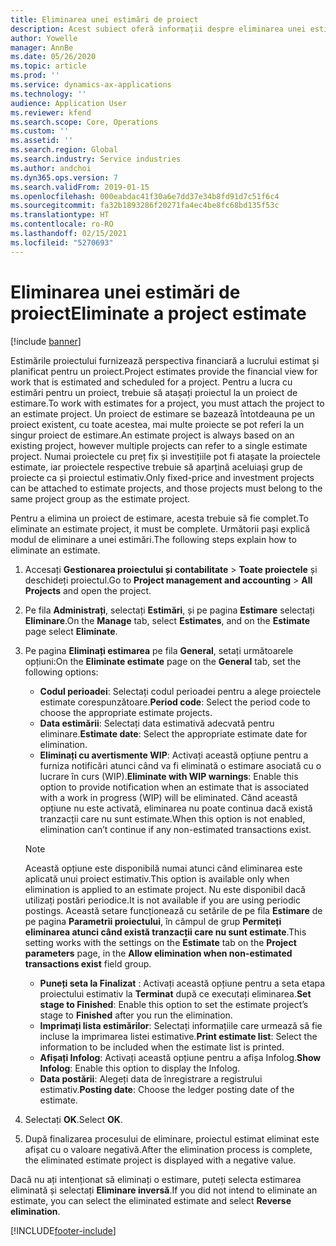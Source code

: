 ```yaml
---
title: Eliminarea unei estimări de proiect
description: Acest subiect oferă informații despre eliminarea unei estimări de proiect după finalizarea acestuia.
author: Yowelle
manager: AnnBe
ms.date: 05/26/2020
ms.topic: article
ms.prod: ''
ms.service: dynamics-ax-applications
ms.technology: ''
audience: Application User
ms.reviewer: kfend
ms.search.scope: Core, Operations
ms.custom: ''
ms.assetid: ''
ms.search.region: Global
ms.search.industry: Service industries
ms.author: andchoi
ms.dyn365.ops.version: 7
ms.search.validFrom: 2019-01-15
ms.openlocfilehash: 000eabdac41f30a6e7dd37e34b8fd91d7c51f6c4
ms.sourcegitcommit: fa32b1893286f20271fa4ec4be8fc68bd135f53c
ms.translationtype: HT
ms.contentlocale: ro-RO
ms.lasthandoff: 02/15/2021
ms.locfileid: "5270693"
---
```

# <a name="eliminate-a-project-estimate"></a><span data-ttu-id="00d45-103">Eliminarea unei estimări de proiect</span><span class="sxs-lookup"><span data-stu-id="00d45-103">Eliminate a project estimate</span></span>

[!include [banner](../includes/banner.md)]

<span data-ttu-id="00d45-104">Estimările proiectului furnizează perspectiva financiară a lucrului estimat și planificat pentru un proiect.</span><span class="sxs-lookup"><span data-stu-id="00d45-104">Project estimates provide the financial view for work that is estimated and scheduled for a project.</span></span> <span data-ttu-id="00d45-105">Pentru a lucra cu estimări pentru un proiect, trebuie să atașați proiectul la un proiect de estimare.</span><span class="sxs-lookup"><span data-stu-id="00d45-105">To work with estimates for a project, you must attach the project to an estimate project.</span></span> <span data-ttu-id="00d45-106">Un proiect de estimare se bazează întotdeauna pe un proiect existent, cu toate acestea, mai multe proiecte se pot referi la un singur proiect de estimare.</span><span class="sxs-lookup"><span data-stu-id="00d45-106">An estimate project is always based on an existing project, however multiple projects can refer to a single estimate project.</span></span> <span data-ttu-id="00d45-107">Numai proiectele cu preț fix și investițiile pot fi atașate la proiectele estimate, iar proiectele respective trebuie să aparțină aceluiași grup de proiecte ca și proiectul estimativ.</span><span class="sxs-lookup"><span data-stu-id="00d45-107">Only fixed-price and investment projects can be attached to estimate projects, and those projects must belong to the same project group as the estimate project.</span></span>

<span data-ttu-id="00d45-108">Pentru a elimina un proiect de estimare, acesta trebuie să fie complet.</span><span class="sxs-lookup"><span data-stu-id="00d45-108">To eliminate an estimate project, it must be complete.</span></span> <span data-ttu-id="00d45-109">Următorii pași explică modul de eliminare a unei estimări.</span><span class="sxs-lookup"><span data-stu-id="00d45-109">The following steps explain how to eliminate an estimate.</span></span>

1. <span data-ttu-id="00d45-110">Accesați **Gestionarea proiectului și contabilitate** > **Toate proiectele** și deschideți proiectul.</span><span class="sxs-lookup"><span data-stu-id="00d45-110">Go to **Project management and accounting** > **All Projects** and open the project.</span></span> 
2. <span data-ttu-id="00d45-111">Pe fila **Administrați**, selectați **Estimări**, și pe pagina **Estimare** selectați **Eliminare**.</span><span class="sxs-lookup"><span data-stu-id="00d45-111">On the **Manage** tab, select **Estimates**, and on the **Estimate** page select **Eliminate**.</span></span>
3. <span data-ttu-id="00d45-112">Pe pagina **Eliminați estimarea** pe fila **General**, setați următoarele opțiuni:</span><span class="sxs-lookup"><span data-stu-id="00d45-112">On the **Eliminate estimate** page on the **General** tab, set the following options:</span></span>

   - <span data-ttu-id="00d45-113">**Codul perioadei**: Selectați codul perioadei pentru a alege proiectele estimate corespunzătoare.</span><span class="sxs-lookup"><span data-stu-id="00d45-113">**Period code**: Select the period code to choose the appropriate estimate projects.</span></span> 
   - <span data-ttu-id="00d45-114">**Data estimării**: Selectați data estimativă adecvată pentru eliminare.</span><span class="sxs-lookup"><span data-stu-id="00d45-114">**Estimate date**: Select the appropriate estimate date for elimination.</span></span>
   - <span data-ttu-id="00d45-115">**Eliminați cu avertismente WIP**: Activați această opțiune pentru a furniza notificări atunci când va fi eliminată o estimare asociată cu o lucrare în curs (WIP).</span><span class="sxs-lookup"><span data-stu-id="00d45-115">**Eliminate with WIP warnings**: Enable this option to provide notification when an estimate that is associated with a work in progress (WIP) will be eliminated.</span></span> <span data-ttu-id="00d45-116">Când această opțiune nu este activată, eliminarea nu poate continua dacă există tranzacții care nu sunt estimate.</span><span class="sxs-lookup"><span data-stu-id="00d45-116">When this option is not enabled, elimination can’t continue if any non-estimated transactions exist.</span></span> 
   > [!NOTE]
   > <span data-ttu-id="00d45-117">Această opțiune este disponibilă numai atunci când eliminarea este aplicată unui proiect estimativ.</span><span class="sxs-lookup"><span data-stu-id="00d45-117">This option is available only when elimination is applied to an estimate project.</span></span> <span data-ttu-id="00d45-118">Nu este disponibil dacă utilizați postări periodice.</span><span class="sxs-lookup"><span data-stu-id="00d45-118">It is not available if you are using periodic postings.</span></span> <span data-ttu-id="00d45-119">Această setare funcționează cu setările de pe fila **Estimare** de pe pagina **Parametrii proiectului**, în câmpul de grup **Permiteți eliminarea atunci când există tranzacții care nu sunt estimate**.</span><span class="sxs-lookup"><span data-stu-id="00d45-119">This setting works with the settings on the **Estimate** tab on the **Project parameters** page, in the **Allow elimination when non-estimated transactions exist** field group.</span></span>
   - <span data-ttu-id="00d45-120">**Puneți seta la Finalizat** : Activați această opțiune pentru a seta etapa proiectului estimativ la **Terminat** după ce executați eliminarea.</span><span class="sxs-lookup"><span data-stu-id="00d45-120">**Set stage to Finished**: Enable this option to set the estimate project’s stage to **Finished** after you run the elimination.</span></span>
   - <span data-ttu-id="00d45-121">**Imprimați lista estimărilor**: Selectați informațiile care urmează să fie incluse la imprimarea listei estimative.</span><span class="sxs-lookup"><span data-stu-id="00d45-121">**Print estimate list**: Select the information to be included when the estimate list is printed.</span></span>
   - <span data-ttu-id="00d45-122">**Afișați Infolog**: Activați această opțiune pentru a afișa Infolog.</span><span class="sxs-lookup"><span data-stu-id="00d45-122">**Show Infolog**: Enable this option to display the Infolog.</span></span>
   - <span data-ttu-id="00d45-123">**Data postării**: Alegeți data de înregistrare a registrului estimativ.</span><span class="sxs-lookup"><span data-stu-id="00d45-123">**Posting date**: Choose the ledger posting date of the estimate.</span></span>

4.  <span data-ttu-id="00d45-124">Selectați **OK**.</span><span class="sxs-lookup"><span data-stu-id="00d45-124">Select **OK**.</span></span>
5. <span data-ttu-id="00d45-125">După finalizarea procesului de eliminare, proiectul estimat eliminat este afișat cu o valoare negativă.</span><span class="sxs-lookup"><span data-stu-id="00d45-125">After the elimination process is complete, the eliminated estimate project is displayed with a negative value.</span></span> 

<span data-ttu-id="00d45-126">Dacă nu ați intenționat să eliminați o estimare, puteți selecta estimarea eliminată și selectați **Eliminare inversă**.</span><span class="sxs-lookup"><span data-stu-id="00d45-126">If you did not intend to eliminate an estimate, you can select the eliminated estimate and select **Reverse elimination**.</span></span>   


[!INCLUDE[footer-include](../includes/footer-banner.md)]